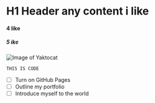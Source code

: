 # H1 Header any content i like
#### 4 like 
##### 5 ike

![Image of Yaktocat](https://octodex.github.com/images/yaktocat.png)


```
THIS IS CODE

```
- [ ] Turn on GitHub Pages
- [ ] Outline my portfolio
- [ ] Introduce myself to the world
